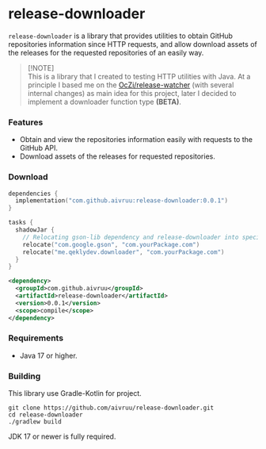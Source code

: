 # release-downloader

`release-downloader` is a library that provides utilities to obtain GitHub repositories information since HTTP requests, and allow download assets of the releases for the requested repositories of an easily way.

> [!NOTE]\
> This is a library that I created to testing HTTP utilities with Java. At a principle I based me on the [OcZi/release-watcher](https://github.com/OcZi/release-watcher) (with several internal changes) as
> main idea for this project, later I decided to implement a downloader function type **(BETA)**.

### Features
* Obtain and view the repositories information easily with requests to the GitHub API.
* Download assets of the releases for requested repositories.

### Download
```kotlin
dependencies {
  implementation("com.github.aivruu:release-downloader:0.0.1")
}

tasks {
  shadowJar {
    // Relocating gson-lib dependency and release-downloader into specified packages.
    relocate("com.google.gson", "com.yourPackage.com")
    relocate("me.qeklydev.downloader", "com.yourPackage.com")
  }
}
```

```xml
<dependency>
  <groupId>com.github.aivruu</groupId>
  <artifactId>release-downloader</artifactId>
  <version>0.0.1</version>
  <scope>compile</scope>
</dependency>
```

### Requirements
- Java 17 or higher.

### Building
This library use Gradle-Kotlin for project.
```
git clone https://github.com/aivruu/release-downloader.git
cd release-downloader
./gradlew build
```

JDK 17 or newer is fully required.
